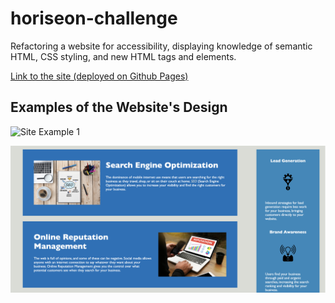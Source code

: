 # horiseon-challenge
Refactoring a website for accessibility, displaying knowledge of semantic HTML, CSS styling, and new HTML tags and elements.

[Link to the site (deployed on Github Pages)](https://na-br-wo.github.io/horiseon-challenge/)

## Examples of the Website's Design
![Site Example 1](./assets/images/horiseon_site_01.png)

![Site Example 2](./assets/images/horiseon_site_02.png)
